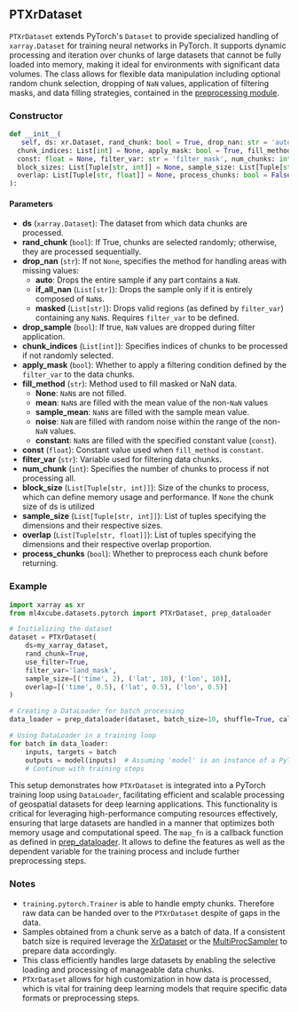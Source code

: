 ## PTXrDataset

`PTXrDataset` extends PyTorch's `Dataset` to provide specialized handling of `xarray.Dataset` for training neural 
networks in PyTorch. It supports dynamic processing and iteration over chunks of large datasets that cannot be fully 
loaded into memory, making it ideal for environments with significant data volumes. The class allows for flexible data 
manipulation including optional random chunk selection, dropping of `NaN` values, application of filtering masks, and 
data filling strategies, contained in the [preprocessing module](../api-reference.md#5-preprocessing).

### Constructor
```python
def __init__(
   self, ds: xr.Dataset, rand_chunk: bool = True, drop_nan: str = 'auto', drop_sample: bool = False,
  chunk_indices: List[int] = None, apply_mask: bool = True, fill_method: str = None,
  const: float = None, filter_var: str = 'filter_mask', num_chunks: int = None, callback = None,
  block_sizes: List[Tuple[str, int]] = None, sample_size: List[Tuple[str, int]] = None,
  overlap: List[Tuple[str, float]] = None, process_chunks: bool = False
):
```

#### Parameters
   - **ds** (`xarray.Dataset`): The dataset from which data chunks are processed.
   - **rand_chunk** (`bool`): If True, chunks are selected randomly; otherwise, they are processed sequentially.
   - **drop_nan** (`str`): If not `None`, specifies the method for handling areas with missing values:
     - **auto**: Drops the entire sample if any part contains a `NaN`.
     - **if_all_nan** (`List[str]`): Drops the sample only if it is entirely composed of `NaN`s.
     - **masked** (`List[str]`): Drops valid regions (as defined by `filter_var`) containing any `NaN`s. Requires `filter_var` to be defined.
   - **drop_sample** (`bool`): If true, `NaN` values are dropped during filter application.
   - **chunk_indices** (`List[int]`): Specifies indices of chunks to be processed if not randomly selected.
   - **apply_mask** (`bool`): Whether to apply a filtering condition defined by the `filter_var` to the data chunks.
   - **fill_method** (`str`): Method used to fill masked or NaN data.
     - **None**: `NaN`s are not filled.
     - **mean**: `NaN`s are filled with the mean value of the non-`NaN` values
     - **sample_mean**: `NaN`s are filled with the sample mean value.
     - **noise**: `NaN` are filled with random noise within the range of the non-`NaN` values.
     - **constant**: `NaN`s are filled with the specified constant value (`const`).
   - **const** (`float`): Constant value used when `fill_method` is `constant`.
   - **filter_var** (`str`): Variable used for filtering data chunks.
   - **num_chunk** (`int`): Specifies the number of chunks to process if not processing all.
   - **block_size** (`List[Tuple[str, int]]`): Size of the chunks to process, which can define memory usage and performance. If `None` the chunk size of ds is utilized
   - **sample_size** (`List[Tuple[str, int]]`): List of tuples specifying the dimensions and their respective sizes.
   - **overlap** (`List[Tuple[str, float]]`): List of tuples specifying the dimensions and their respective overlap proportion.
   - **process_chunks** (`bool`): Whether to preprocess each chunk before returning.

### Example

```python
import xarray as xr
from ml4xcube.datasets.pytorch import PTXrDataset, prep_dataloader  

# Initializing the dataset
dataset = PTXrDataset(
    ds=my_xarray_dataset,
    rand_chunk=True,
    use_filter=True,
    filter_var='land_mask',
    sample_size=[('time', 2), ('lat', 10), ('lon', 10)],
    overlap=[('time', 0.5), ('lat', 0.5), ('lon', 0.5)]
)

# Creating a DataLoader for batch processing
data_loader = prep_dataloader(dataset, batch_size=10, shuffle=True, callback=map_fn)

# Using DataLoader in a training loop
for batch in data_loader:
    inputs, targets = batch
    outputs = model(inputs)  # Assuming 'model' is an instance of a PyTorch model
    # Continue with training steps
```
This setup demonstrates how `PTXrDataset` is integrated into a PyTorch training loop using `DataLoader`, facilitating 
efficient and scalable processing of geospatial datasets for deep learning applications. 
This functionality is critical for leveraging high-performance computing resources effectively, ensuring that large 
datasets are handled in a manner that optimizes both memory usage and computational speed.
The `map_fn` is a callback function as defined in [prep_dataloader](./prepare-dataloader.md). 
It allows to define the features as well as the dependent variable for the training process and include further preprocessing steps.

### Notes
- `training.pytorch.Trainer` is able to handle empty chunks. Therefore raw data can be handed over to the `PTXrDataset` despite of gaps in the data.
- Samples obtained from a chunk serve as a batch of data. If a consistent batch size is required leverage the [XrDataset](datasets/xr-dataset.md) or the [MultiProcSampler](datasets/multiproc-sampler.md) to prepare data accordingly.
- This class efficiently handles large datasets by enabling the selective loading and processing of manageable data chunks.
- `PTXrDataset` allows for high customization in how data is processed, which is vital for training deep learning models that require specific data formats or preprocessing steps.
